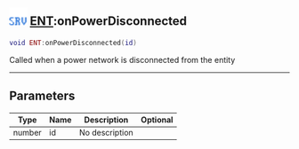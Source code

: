 ## <img src="../../.gitbook/assets/server.png" width="32" height="32" /> [ENT](../ent/README.md):onPowerDisconnected

```lua
void ENT:onPowerDisconnected(id)
```

Called when a power network is disconnected from the entity

------
## Parameters

| Type   | Name | Description | Optional |
| ------ | ---- | ----------- | -------: |
| number | id | No description |  |


